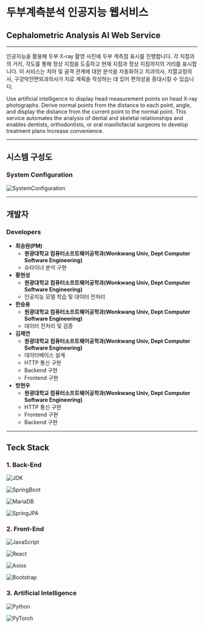 # 두부계측분석 인공지능 웹서비스

## Cephalometric Analysis AI Web Service

---

인공지능을 활용해 두부 X-ray 촬영 사진에 두부 계측점 표시를 진행합니다.
각 지점과의 거리, 각도를 통해 정상 지점을 도출하고 현재 지점과 정상 지점까지의 거리를 표시합니다.
이 서비스는 치아 및 골격 관계에 대한 분석을 자동화하고 치과의사, 치열교정의사, 구강악안면외과의사가 치료 계획을 작성하는 데 있어 
편의성을 증대시킬 수 있습니다.

Use artificial intelligence to display head measurement points on head X-ray photographs.
Derive normal points from the distance to each point, angle, and display the distance from the current point to the normal point.
This service automates the analysis of dental and skeletal relationships and enables dentists, orthodontists, or oral maxillofacial surgeons to develop treatment plans
Increase convenience.

---

## 시스템 구성도

### System Configuration

![SystemConfiguration](https://github.com/jy2694/CephalometricAI/blob/main/System.png?raw=true)

---

## 개발자

### Developers

* **최승완(PM)**
  * **원광대학교 컴퓨터소프트웨어공학과(Wonkwang Univ, Dept Computer Software Engineering)**
  * 슈타이너 분석 구현
* **황현성**
  * **원광대학교 컴퓨터소프트웨어공학과(Wonkwang Univ, Dept Computer Software Engineering)**
  * 인공지능 모델 학습 및 데이터 전처리
* **한승용**
  * **원광대학교 컴퓨터소프트웨어공학과(Wonkwang Univ, Dept Computer Software Engineering)**
  * 데이터 전처리 및 검증
* **김제연**
  * **원광대학교 컴퓨터소프트웨어공학과(Wonkwang Univ, Dept Computer Software Engineering)**
  * 데이터베이스 설계
  * HTTP 통신 구현
  * Backend 구현
  * Frontend 구현
* **방현우**
  * **원광대학교 컴퓨터소프트웨어공학과(Wonkwang Univ, Dept Computer Software Engineering)**
  * HTTP 통신 구현
  * Frontend 구현
  * Backend 구현

---

## Teck Stack

### 1. Back-End

![JDK](https://img.shields.io/badge/OpenJDK-17-437291?logo=openjdk)

![SpringBoot](https://img.shields.io/badge/Spring_Boot-3.1.4-6DB33F?logo=springboot)

![MariaDB](https://img.shields.io/badge/MariaDB-15.1-003545?logo=mariadb)

![SpringJPA](https://img.shields.io/badge/Hibernate-59666C?logo=hibernate)

### 2. Front-End

![JavaScript](https://img.shields.io/badge/JavaScript-ESNext-F7DF1E?logo=javascript)

![React](https://img.shields.io/badge/React-18.2.0-61DAFB?logo=react)

![Axios](https://img.shields.io/badge/Axios-1.5.1-5A29E4?logo=axios)

![Bootstrap](https://img.shields.io/badge/Bootstrap-5.3.2-7952B3?logo=bootstrap)

### 3. Artificial Intelligence

![Python](https://img.shields.io/badge/Python-3.8-3776AB?logo=python)

![PyTorch](https://img.shields.io/badge/PyTorch-2.1.0-EE4C2C?logo=pytorch)
